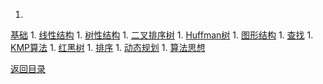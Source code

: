 1. 
[基础](Base.md)
1. 
[线性结构](liner.md)
1. 
[树性结构](tree.md)
1. 
[二叉排序树](BST.md)
1. 
[Huffman树](Huffman.md)
1. 
[图形结构](graph.md)
1. 
[查找](search.md)
1. 
[KMP算法](kmp.md)
1. 
[红黑树](br.md)
1. 
[排序](sort.md)
1. 
[动态规划](dynamic.md)
1. 
[算法思想](algor.md)


[返回目录](../README.md)